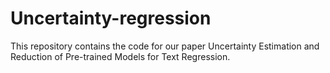 # Uncertainty-regression

This repository contains the code for our paper Uncertainty Estimation and Reduction of Pre-trained Models for Text
Regression.
